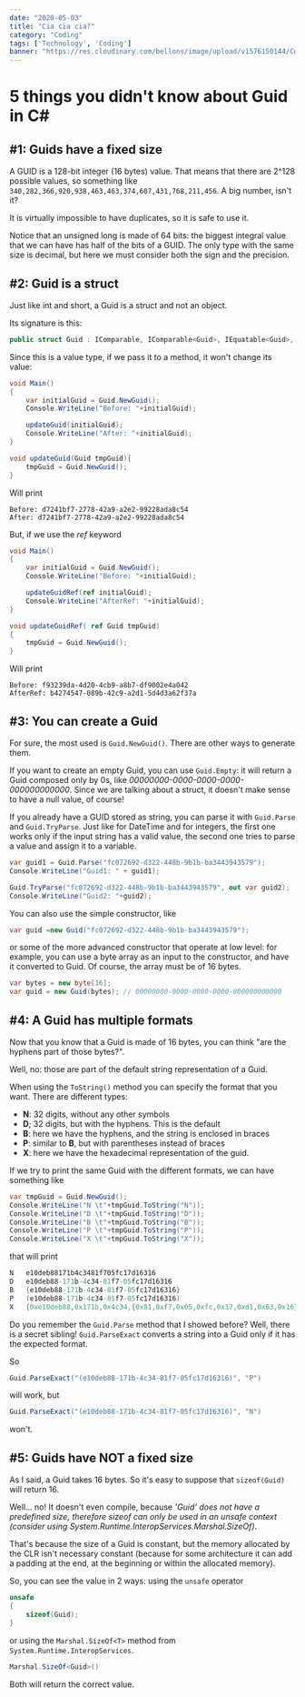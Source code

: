 ```yaml
---
date: "2020-05-03"
title: "Cia cia cia?"
category: "Coding"
tags: ['Technology', 'Coding']
banner: "https://res.cloudinary.com/bellons/image/upload/v1576150144/Code4IT/TCPPING/cover_tcpping.jpg"
---
```

# 5 things you didn't know about Guid in C&num;

## #1: Guids have a fixed size
A GUID is a 128-bit integer (16 bytes) value. That means that there are 2^128 possible values, so something like `340,282,366,920,938,463,463,374,607,431,768,211,456`. A big number, isn't it?

It is virtually impossible to have duplicates, so it is safe to use it.

Notice that an unsigned long is made of 64 bits: the biggest integral value that we can have has half of the bits of a GUID. The only type with the same size is decimal, but here we must consider both the sign and the precision.

## #2: Guid is a struct
Just like int and short, a Guid is a struct and not an object.

Its signature is this: 

```csharp
public struct Guid : IComparable, IComparable<Guid>, IEquatable<Guid>, IFormattable
```

Since this is a value type, if we pass it to a method, it won't change its value:
```csharp
void Main()
{
    var initialGuid = Guid.NewGuid();
    Console.WriteLine("Before: "+initialGuid);

    updateGuid(initialGuid);
    Console.WriteLine("After: "+initialGuid);
}

void updateGuid(Guid tmpGuid){
	tmpGuid = Guid.NewGuid();
}
```
Will print
```
Before: d7241bf7-2778-42a9-a2e2-99228ada8c54
After: d7241bf7-2778-42a9-a2e2-99228ada8c54
```

But, if we use the _ref_ keyword


```csharp
void Main()
{
    var initialGuid = Guid.NewGuid();
    Console.WriteLine("Before: "+initialGuid);

    updateGuidRef(ref initialGuid);
    Console.WriteLine("AfterRef: "+initialGuid);
}

void updateGuidRef( ref Guid tmpGuid)
{
	tmpGuid = Guid.NewGuid();
}
```
Will print
```
Before: f93239da-4d20-4cb9-a8b7-df9002e4a042
AfterRef: b4274547-089b-42c9-a2d1-5d4d3a62f37a
```

## #3: You can create a Guid

For sure, the most used is `Guid.NewGuid()`. There are other ways to generate them.

If you want to create an empty Guid, you can use `Guid.Empty`: it will return a Guid composed only by 0s, like _00000000-0000-0000-0000-000000000000_. Since we are talking about a struct, it doesn't make sense to have a null value, of course!

If you already have a GUID stored as string, you can parse it with `Guid.Parse` and `Guid.TryParse`. Just like for DateTime and for integers, the first one works only if the input string has a valid value, the second one tries to parse a value and assign it to a variable.

```csharp
var guid1 = Guid.Parse("fc072692-d322-448b-9b1b-ba3443943579");
Console.WriteLine("Guid1: " + guid1);

Guid.TryParse("fc072692-d322-448b-9b1b-ba3443943579", out var guid2);
Console.WriteLine("Guid2: "+guid2);
```

You can also use the simple constructor, like
```csharp
var guid =new Guid("fc072692-d322-448b-9b1b-ba3443943579");
```

or some of the more advanced constructor that operate at low level: for example, you can use a byte array as an input to the constructor, and have it converted to Guid.
Of course, the array must be of 16 bytes.

```csharp
var bytes = new byte[16];
var guid = new Guid(bytes); // 00000000-0000-0000-0000-000000000000
```

## #4: A Guid has multiple formats

Now that you know that a Guid is made of 16 bytes, you can think "are the hyphens part of those bytes?".

Well, no: those are part of the default string representation of a Guid. 

When using the `ToString()` method you can specify the format that you want. There are different types:

* __N__: 32 digits, without any other symbols
* __D__; 32 digits, but with the hyphens. This is the default
* __B__: here we have the hyphens, and the string is enclosed in braces
* __P__: similar to __B__, but with parentheses instead of braces
* __X__: here we have the hexadecimal representation of the guid.

If we try to print the same Guid with the different formats, we can have something like

```csharp
var tmpGuid = Guid.NewGuid();
Console.WriteLine("N \t"+tmpGuid.ToString("N"));
Console.WriteLine("D \t"+tmpGuid.ToString("D"));
Console.WriteLine("B \t"+tmpGuid.ToString("B"));
Console.WriteLine("P \t"+tmpGuid.ToString("P"));
Console.WriteLine("X \t"+tmpGuid.ToString("X"));
```
that will print


```csharp
N   e10deb88171b4c3481f705fc17d16316
D   e10deb88-171b-4c34-81f7-05fc17d16316
B   {e10deb88-171b-4c34-81f7-05fc17d16316}
P   (e10deb88-171b-4c34-81f7-05fc17d16316)
X   {0xe10deb88,0x171b,0x4c34,{0x81,0xf7,0x05,0xfc,0x17,0xd1,0x63,0x16}}
```

Do you remember the `Guid.Parse` method that I showed before? Well, there is a secret sibling! `Guid.ParseExact` converts a string into a Guid only if it has the expected format.

So 

```csharp
Guid.ParseExact("(e10deb88-171b-4c34-81f7-05fc17d16316)", "P")
``` 
will work, but

```csharp
Guid.ParseExact("(e10deb88-171b-4c34-81f7-05fc17d16316)", "N")
``` 
won't.


## #5: Guids have NOT a fixed size

As I said, a Guid takes 16 bytes. So it's easy to suppose that `sizeof(Guid)` will return 16.

Well... no! It doesn't even compile, because _'Guid' does not have a predefined size, therefore sizeof can only be used in an unsafe context (consider using System.Runtime.InteropServices.Marshal.SizeOf)_.

That's because the size of a Guid is constant, but the memory allocated by the CLR isn't necessary constant (because for some architecture it can add a padding at the end, at the beginning or within the allocated memory).

So, you can see the value in 2 ways:
using the `unsafe` operator

```csharp
unsafe
{
    sizeof(Guid);
}
```

or using the `Marshal.SizeOf<T>` method from `System.Runtime.InteropServices`.

```csharp
Marshal.SizeOf<Guid>()
```

Both will return the correct value.